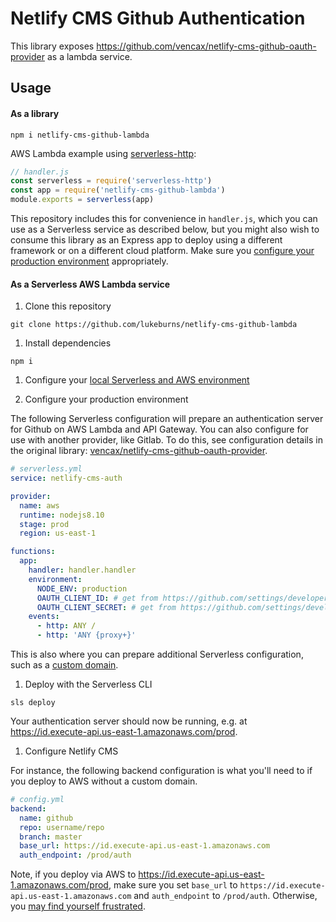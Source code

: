 # Netlify CMS Github Authentication

This library exposes https://github.com/vencax/netlify-cms-github-oauth-provider as a lambda service.

## Usage

#### As a library

```
npm i netlify-cms-github-lambda
```

AWS Lambda example using [serverless-http](netlify-cms-github-lambda):

```js
// handler.js
const serverless = require('serverless-http')
const app = require('netlify-cms-github-lambda')
module.exports = serverless(app)
```

This repository includes this for convenience in `handler.js`, which you can use as a Serverless service as described below, but you might also wish to consume this library as an Express app to deploy using a different framework or on a different cloud platform. Make sure you [configure your production environment](https://github.com/vencax/netlify-cms-github-oauth-provider#2-config) appropriately.

#### As a Serverless AWS Lambda service

1. Clone this repository
  ```
  git clone https://github.com/lukeburns/netlify-cms-github-lambda
  ```
1. Install dependencies
  ```
  npm i
  ```
1. Configure your [local Serverless and AWS environment](https://serverless.com/framework/docs/providers/aws/guide/installation/)

1. Configure your production environment

  The following Serverless configuration will prepare an authentication server for Github on AWS Lambda and API Gateway. You can also configure for use with another provider, like Gitlab. To do this, see configuration details in the original library: [vencax/netlify-cms-github-oauth-provider](https://github.com/vencax/netlify-cms-github-oauth-provider#2-config).

  ```yaml
  # serverless.yml
  service: netlify-cms-auth

  provider:
    name: aws
    runtime: nodejs8.10
    stage: prod
    region: us-east-1

  functions:
    app:
      handler: handler.handler
      environment:
        NODE_ENV: production
        OAUTH_CLIENT_ID: # get from https://github.com/settings/developers
        OAUTH_CLIENT_SECRET: # get from https://github.com/settings/developers
      events:
        - http: ANY /
        - http: 'ANY {proxy+}'
  ```

  This is also where you can prepare additional Serverless configuration, such as a [custom domain](https://serverless.com/blog/serverless-api-gateway-domain/).

1. Deploy with the Serverless CLI

  ```
  sls deploy
  ```

  Your authentication server should now be running, e.g. at https://id.execute-api.us-east-1.amazonaws.com/prod.

1. Configure Netlify CMS

  For instance, the following backend configuration is what you'll need to if you deploy to AWS without a custom domain.

  ```yaml
  # config.yml
  backend:
    name: github
    repo: username/repo
    branch: master
    base_url: https://id.execute-api.us-east-1.amazonaws.com
    auth_endpoint: /prod/auth
  ```

  Note, if you deploy via AWS to https://id.execute-api.us-east-1.amazonaws.com/prod, make sure you set `base_url` to `https://id.execute-api.us-east-1.amazonaws.com` and `auth_endpoint` to `/prod/auth`. Otherwise, you [may find yourself frustrated](https://github.com/netlify/netlify-cms/issues/1285#issuecomment-451058395).
